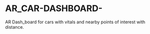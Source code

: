 # AR_CAR-DASHBOARD-
AR Dash_board for cars with vitals and nearby points of interest with distance.
